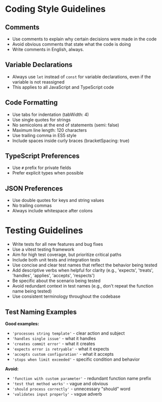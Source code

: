 # Coding Style Guidelines

## Comments

- Use comments to explain why certain decisions were made in the code
- Avoid obvious comments that state what the code is doing
- Write comments in English, always.

## Variable Declarations

- Always use `let` instead of `const` for variable declarations, even if the variable is not reassigned
- This applies to all JavaScript and TypeScript code

## Code Formatting

- Use tabs for indentation (tabWidth: 4)
- Use single quotes for strings
- No semicolons at the end of statements (semi: false)
- Maximum line length: 120 characters
- Use trailing comma in ES5 style
- Include spaces inside curly braces (bracketSpacing: true)

## TypeScript Preferences

- Use `#` prefix for private fields
- Prefer explicit types when possible

## JSON Preferences

- Use double quotes for keys and string values
- No trailing commas
- Always include whitespace after colons

# Testing Guidelines

- Write tests for all new features and bug fixes
- Use a vitest testing framework
- Aim for high test coverage, but prioritize critical paths
- Include both unit tests and integration tests
- Use concise and clear test names that reflect the behavior being tested
- Add descriptive verbs when helpful for clarity (e.g., 'expects', 'treats', 'handles', 'applies', 'accepts', 'respects')
- Be specific about the scenario being tested
- Avoid redundant context in test names (e.g., don't repeat the function name being tested)
- Use consistent terminology throughout the codebase

## Test Naming Examples

**Good examples:**

- `'processes string template'` - clear action and subject
- `'handles single issue'` - what it handles
- `'creates commit error'` - what it creates
- `'expects error is retryable'` - what it expects
- `'accepts custom configuration'` - what it accepts
- `'stops when limit exceeded'` - specific condition and behavior

**Avoid:**

- `'function with custom parameter'` - redundant function name prefix
- `'test that method works'` - vague and obvious
- `'should process correctly'` - unnecessary "should" word
- `'validates input properly'` - vague adverb
